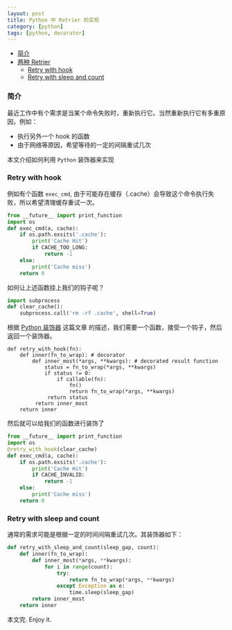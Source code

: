 ```yaml
---
layout: post
title: Python 中 Retrier 的实现
category: [python]
tags: [python, decorator]
---
```


- [简介](#introduction)
- [两种 Retrier](#execute-hook)
  - [Retry with hook](#execute-hook)
  - [Retry with sleep and count](#retry-gap-count)

<a name='introduction'></a>

### 简介

最近工作中有个需求是当某个命令失败时，重新执行它。当然重新执行它有多重原因，例如：

+ 执行另外一个 hook 的函数
+ 由于网络等原因，希望等待的一定的间隔重试几次

本文介绍如何利用 `Python` 装饰器来实现

<a name='execute-hook'></a>

### Retry with hook

例如有个函数 `exec_cmd`, 由于可能存在缓存（.cache）会导致这个命令执行失败，所以希望清理缓存重试一次。

```python
from __future__ import print_function
import os
def exec_cmd(a, cache):
    if os.path.exsits('.cache'):
        print('Cache Hit')
        if CACHE_TOO_LONG:
            return -1
    else:
        print('Cache miss')
    return 0
```

如何让上述函数挂上我们的钩子呢？

```python
import subprocess
def clear_cache():
    subprocess.call('rm -rf .cache', shell=True)
```

根据 [Python 装饰器](https://www.chunyangwen.com/python/python-descriptor-decorator.html) 这篇文章
的描述，我们需要一个函数，接受一个钩子，然后返回一个装饰器。

```
def retry_with_hook(fn):
    def inner(fn_to_wrap): # decorator
        def inner_most(*args, **kwargs): # decorated result function
            status = fn_to_wrap(*args, **kwargs)
            if status != 0:
                if callable(fn):
                    fn()
                    return fn_to_wrap(*args, **kwargs)
             return status
         return inner_most
    return inner
```

然后就可以给我们的函数进行装饰了

```python
from __future__ import print_function
import os
@retry_with_hook(clear_cache)
def exec_cmd(a, cache):
    if os.path.exsits('.cache'):
        print('Cache Hit')
        if CACHE_INVALID:
            return -1
    else:
        print('Cache miss')
    return 0
```

<a name='retry-gap-count'></a>

### Retry with sleep and count

通常的需求可能是根据一定的时间间隔重试几次。其装饰器如下：

```python
def retry_with_sleep_and_count(sleep_gap, count):
    def inner(fn_to_wrap):
        def inner_most(*args, **kwargs):
            for i in range(count):
                try:
                    return fn_to_wrap(*args, **kwargs)
                except Exception as e:
                    time.sleep(sleep_gap)
        return inner_most
    return inner
```

本文完. Enjoy it.
